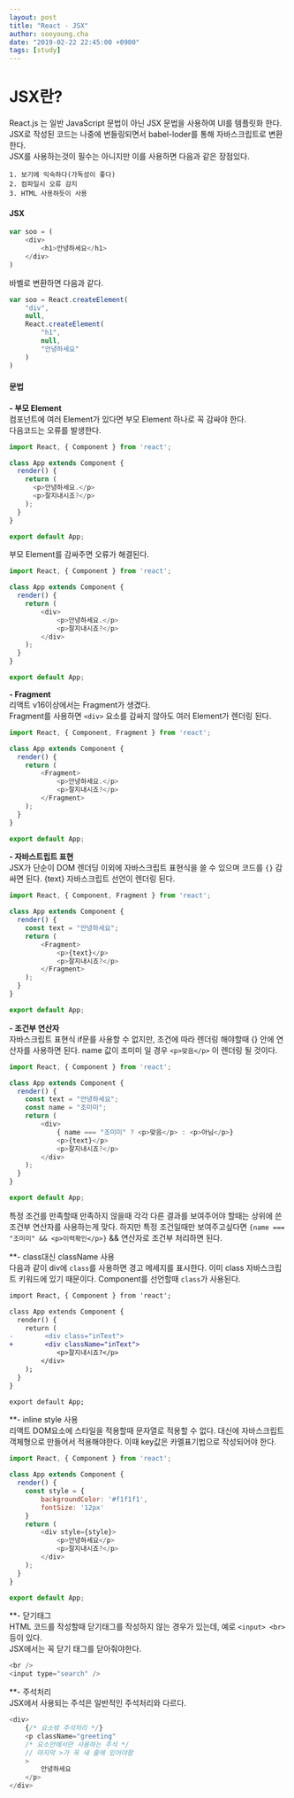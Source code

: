 ```yaml
---
layout: post
title: "React - JSX"
author: sooyoung.cha
date: "2019-02-22 22:45:00 +0900"
tags: [study]
---
```


# JSX란? 
React.js 는 일반 JavaScript 문법이 아닌 JSX 문법을 사용하여 UI를 템플릿화 한다.    
JSX로 작성된 코드는 나중에 번들링되면서 babel-loder를 통해 자바스크립트로 변환한다.    
JSX를 사용하는것이 필수는 아니지만 이를 사용하면 다음과 같은 장점있다.    

```list
1. 보기에 익숙하다(가독성이 좋다)
2. 컴파일시 오류 감지
3. HTML 사용하듯이 사용
```

#### JSX
```javascript
var soo = (
    <div>
        <h1>안녕하세요</h1>
    </div>
)
```
바벨로 변환하면 다음과 같다.
```javascript
var soo = React.createElement(
    "div",
    null,
    React.createElement(
        "h1",
        null,
        "안녕하세요"
    )
)
```

#### 문법
**- 부모 Element**    
컴포넌트에 여러 Element가 있다면 부모 Element 하나로 꼭 감싸야 한다.    
다음코드는 오류를 발생한다. 
```javascript
import React, { Component } from 'react';

class App extends Component {
  render() {
    return (
      <p>안녕하세요.</p>
      <p>잘지내시죠?</p>
    );
  }
}

export default App;
```

부모 Element를 감싸주면 오류가 해결된다.
```javascript
import React, { Component } from 'react';

class App extends Component {
  render() {
    return (
        <div>
            <p>안녕하세요.</p>
            <p>잘지내시죠?</p>
        </div>
    );
  }
}

export default App;
```

**- Fragment**    
리액트 v16이상에서는 Fragment가 생겼다.    
Fragment를 사용하면 `<div>` 요소를 감싸지 않아도 여러 Element가 렌더링 된다. 

```javascript
import React, { Component, Fragment } from 'react';

class App extends Component {
  render() {
    return (
        <Fragment>
            <p>안녕하세요.</p>
            <p>잘지내시죠?</p>
        </Fragment>
    );
  }
}

export default App;
```

**- 자바스트립트 표현**    
JSX가 단순이 DOM 렌더딩 이외에 자바스크립트 표현식을 쓸 수 있으며 코드를 `{}` 감싸면 된다. 
{text} 자바스크립트 선언이 렌더링 된다. 

```javascript
import React, { Component, Fragment } from 'react';

class App extends Component {
  render() {
    const text = "안녕하세요";
    return (
        <Fragment>
            <p>{text}</p>
            <p>잘지내시죠?</p>
        </Fragment>
    );
  }
}

export default App;
```

**- 조건부 연산자**    
자바스크립트 표현식 if문를 사용할 수 없지만, 조건에 따라 렌더링 해야할때 {} 안에 연산자를 사용하면 된다. 
name 값이 조미미 일 경우 `<p>맞음</p>` 이 렌더링 될 것이다. 

```javascript
import React, { Component } from 'react';

class App extends Component {
  render() {
    const text = "안녕하세요";
    const name = "조미미";
    return (
        <div>
            { name === "조미미" ? <p>맞음</p> : <p>아님</p>}
            <p>{text}</p>
            <p>잘지내시죠?</p>
        </div>
    );
  }
}

export default App;
```
특정 조건를 만족할때 만족하지 않을때 각각 다른 결과를 보여주어야 할때는 상위에 쓴 조건부 연산자를 사용하는게 맞다.
하지만 특정 조건일때만 보여주고싶다면 `{name === "조미미" && <p>이력확인</p>}` && 연산자로 조건부 처리하면 된다.

**- class대신 className 사용    
다음과 같이 div에 `class`를 사용하면 경고 메세지를 표시한다. 이미 class 자바스크립트 키워드에 있기 때문이다. 
Component를 선언할때 `class`가 사용된다.

```diff
import React, { Component } from 'react';

class App extends Component {
  render() {
    return (
-        <div class="inText">
+        <div className="inText">
            <p>잘지내시죠?</p>
        </div>
    );
  }
}

export default App;
```

**- inline style 사용    
리액트 DOM요소에 스타일을 적용할때 문자열로 적용할 수 없다. 대신에 자바스크립트 객체형으로 만들어서 적용해야한다. 
이때 key값은 카멜표기법으로 작성되어야 한다. 
```javascript
import React, { Component } from 'react';

class App extends Component {
  render() {
    const style = {
        backgroundColor: '#f1f1f1',
        fontSize: '12px'
    }
    return (
        <div style={style}>
            <p>안녕하세요</p>
            <p>잘지내시죠?</p>
        </div>
    );
  }
}

export default App;
```

**- 닫기태그    
HTML 코드를 작성할때 닫기태그를 작성하지 않는 경우가 있는데, 예로 `<input> <br>`등이 있다.   
JSX에서는 꼭 닫기 태그를 닫아줘야한다.    
```javascript
<br />
<input type="search" />
```

**- 주석처리    
JSX에서 사용되는 주석은 일반적인 주석처리와 다르다. 
```javascript
<div>
    {/* 요소밖 주석처리 */}
    <p className="greeting"
    /* 요소안에서만 사용하는 주석 */
    // 마지막 >가 꼭 새 줄에 있어야함
    >
        안녕하세요
    </p>
</div>
```
